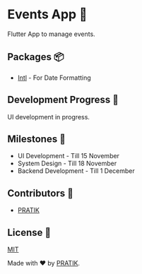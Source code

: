 # Events App :iphone:
Flutter App to manage events.

## Packages :package:
* [Intl](https://pub.dev/packages/intl) - For Date Formatting

## Development Progress :construction_worker:
UI development in progress.

## Milestones :wrench:
* UI Development - Till 15 November
* System Design - Till 18 November
* Backend Development - Till 1 December

## Contributors :busts_in_silhouette:
* [PRATIK](https://github.com/pratikstemkar)

## License :pencil:
[MIT](https://opensource.org/licenses/MIT)

Made with ❤ by [PRATIK](https://github.com/pratikstemkar).
